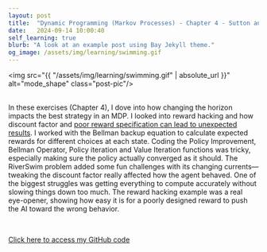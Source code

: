 ```yaml
---
layout: post
title:  "Dynamic Programming (Markov Processes) - Chapter 4 - Sutton and Barto"
date:   2024-09-14 10:00:40
self_learning: true
blurb: "A look at an example post using Bay Jekyll theme."
og_image: /assets/img/learning/swimming.gif
---
```


<img src="{{ "/assets/img/learning/swimming.gif" | absolute_url }}" alt="mode_shape" class="post-pic"/>
<br />
<br />

In these exercises (Chapter 4), I dove into how changing the horizon impacts the best strategy in an MDP. I looked into reward hacking and how discount factor and [poor reward specification can lead to unexpected results](https://openreview.net/pdf?id=JYtwGwIL7ye). I worked with the Bellman backup equation to calculate expected rewards for different choices at each state. Coding the Policy Improvement, Bellman Operator, Policy iteration and Value Iteration functions was tricky, especially making sure the policy actually converged as it should. The RiverSwim problem added some fun challenges with its changing currents—tweaking the discount factor really affected how the agent behaved. One of the biggest struggles was getting everything to compute accurately without slowing things down too much. The reward hacking example was a real eye-opener, showing how easy it is for a poorly designed reward to push the AI toward the wrong behavior.

<br />

[Click here to access my GitHub code](https://github.com/YaroKazakov/RL-phd/blob/main/stanford_cs234/assignments/code/vi_and_pi.py)

<br />